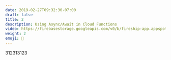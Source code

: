 ```yaml
---
date: 2019-02-27T09:32:30-07:00
draft: false
title: 2
description: Using Async/Await in Cloud Functions
video: https://firebasestorage.googleapis.com/v0/b/fireship-app.appspot.com/o/courses%2Fcloud-functions-master-course%2F3-asyncawait.mp4?alt=media&token=b4b4d38f-0a0f-4aec-b549-af8f5cf28c3a
weight: 2
emoji: 👯
---
```



312313123